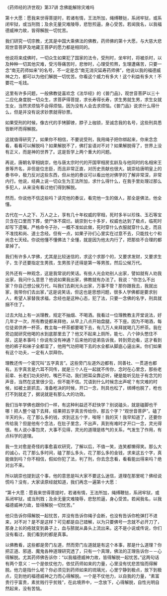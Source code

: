 《药师经的济世观》第37讲 念佛能解除灾难吗

第十大愿：愿我来世得菩提时，若诸有情，王法所加，绳缚鞭挞，系闭牢狱，或系闭牢狱，或当刑戮；及余无量灾难陵辱，悲愁煎逼，身心受苦。若闻我名，以我福德威神力故，皆得解脱一切忧苦。

我们研究一切宗教，尤其是中国大乘佛法的佛教，药师佛的第十大愿，与大慈大悲观世音菩萨及地藏王菩萨的愿力都是相同的。

他说将来成佛时，一切众生如果犯了国家的法令，受刑时，坐牢时，将被杀时，以及种种一切其他灾难，受污辱痛苦时，悲惨时，心理受煎熬，生理遭痛苦，只要一念“南无药师如来”的名号，不一定是念“南无消灾延寿药师佛”，他说以我的福德威神之力，都可以为他们解脱一切忧苦。你看这个威力有多大！这个利益有多大！不要花一毛钱。

这里有许多问题，一般佛教徒喜欢念《法华经》的《普门品》，观世音菩萨以三十二应化身度脱一切众生，求菩萨得菩提，求长寿得长寿，求生男就生男，求生女就生女，当然求烦恼不会得烦恼，因为没有人会去求烦恼。《普门品》说求什么得什么，但是并没有说求钞票就得钞票。

如果受刑的时候，像古代的手铐脚镣，脖子上枷锁，至诚念我的名号，这些刑具悉皆断坏而得解脱。

这就值得研究了。如果你不相信，不要说受刑，我用绳子把你绑起来，你来念念看，看看可以解脱吗？如果解脱不了，佛打妄语对不对？如果解脱得了，世界上没有正义，而是神的世界了。这是哲学上两个重大的问题。

再说，唐朝名宰相姚崇，他与唐太宗时代的开国宰相房玄龄及与他同时的名相宋王景等齐名，非但是位忠臣，而且非常正直，对历史贡献也很大。姚崇给唐明皇上的奏书中，极力反对这些东西，但从他的奏议可以看出他对佛学的了解非常深，非常内行。他说，经典上说一切众生为王法所加，求什么得什么，在我手里处理过那么多犯人，从来没有看过他们得到解脱。

然而，你说他不信这些吗？读完他的奏议，看完他一生的做人，那全是佛法，他全懂。

古代在一人之下、万人之上，享有几十年权威的宰相，死时多半以珍珠、玉石等宝贝含在口里而下葬，使尸体不腐烂。姚崇到七十多岁，权威也达到了极点，临死时却写下遗嘱，严格命令子孙，一概不准如此做，死时穿什么衣服就穿什么走，而且不准找和尚、道士念经。但有一点，如果子孙们心里实在过意不去，只能找七个和尚念七天经。你说他懂不懂佛法？全懂，就是因为他太内行了，把那些不合理的都拿掉了。

我们有许多人学佛，尤其是比较迷信的，求这个求那个的，又要求发财，又要求生子，生子还要指定生男孩，生男孩子还得是第一等男孩，然后公候万代。

另外还有一种观念，这是我常说的笑话。有些人光会劝别人出家，譬如就有人劝我出家，我问什么意思？他说如果我出家，佛教就有办法了。我说：“你怎么不出家？你自己想公侯万代，叫我们去剃光头出家，万事不管？那你跟我去，我就出家，我带你们去出家，”这是说笑话，但这也是思想问题，很多人学佛都是要求别人，希望人家替我求福，念经也是这种心态，犯了法，只要一念佛的名字，刑具就捆不住了。

过去大陆上有一派理教，规定不抽烟、不喝酒。我看过一位理教教主开堂说法，好几年才一次，所有教徒都来拜他，从早上八点开始盘腿，不下座。因为不喝酒，每位徒弟供养一杯茶，教主每一杯茶都要喝下去，有几万人来拜就喝几万杯茶。我在旁边就研究他喝的水到底那里去了？他又不起来上厕所，能七、八个钟头憋住不尿，这是本事吗！你说有没有神通？后来他的徒弟告诉我，转到旁边看，这才看到他的裤子和袜子全都湿了，他用气功把喝下去的水全都从脚底心逼出来。你们如果有这个功夫，一定有人崇拜你。

理教还传一个密咒叫“五字真言”。这些旁门左道外边都有，同善社、一贯道也都有。五字真言是六耳不同传，就是三个人在一起就不传你，念时在心里念，那些老前辈、长老们功夫好的，嘴巴不动，我们把耳朵靠近听，硬是能听见肚子有念咒的声音，当然在这里很少见，但不能不信。咒语到什么时候念出声呢？有灾难的时候，如被土匪抓去，准备枪决的时候，开口一念，刑具也松了，绑缚也脱了，枪也打不到就走了，据说就是有那么大的功效。

我们当年学佛也跟你们一样，有这种利益还不赶快学？别说磕头，就是磕脚也干哪！把人整个磕下去拜，结果把五字真言传给你，那五个字？“观世音菩萨”。磕了半天的头，花了那么多的钱，求到这五个字，唉呀！我的天！我早知道了，还要你传给我？但是他有个念法，在肚子里念，不出声，真到有难时才开口一念，灵光得很。有人说小事包灵，大事不见得，灵光的道理是练气的关系，气发生了作用，有点科学的道理。

我一生对愈是奇怪的事愈喜欢研究，了解以后，不值一笑，连笑都懒得笑。那么大的诚心，花了那么多时间，磕了那么多头，花了那么多的金钱，求来这五个字，真能做到吗？你不相信，假如你犯了法，判了刑，你去念念看，看看能出得来吗？绝对出不来。

所以姚崇也提到这个事，他的意思是叫大家不要这么迷信，道理在那里呢？佛经说慌吗？没有，大家读原经就知道，我们再念一遍第十大愿：

“第十大愿：愿我来世得菩提时，若诸有情，王法所加，绳缚鞭挞，系闭牢狱，或系闭牢狱，或当刑戮；及余无量灾难陵辱，悲愁煎逼，身心受苦。若闻我名，以我福德威神力故，皆得解脱一切忧苦。”

他只告诉你得解脱一起忧苦，并没有告诉你绳子会断，也没有告诉你枪弹打不进来，对不对？是不是这样？可见都是自己错解，以为只要佛号一念就不必开刀了，那身上长的疮就变到鼻子上，血与脓就从鼻头上流出来。这不是小说或传说，你们没有看过，我们看到的都是真事。

以佛教看，这些都是旁门左道，然而旁门左道就是有这个本事，那是什么道理？你把正道、邪道、魔鬼各种道理研究透了，只有一个真理，佛法的正理告诉你－－心得解脱。尤其药师佛告诉你：“以我福德威神力故，皆得解脱一起忧苦。”这两句话有两个意义：一个是依仗他力，依仗药师如来的力量，心里没有忧悲苦恼而得解脱。他力是指什么呢？你必须见到药师如来的琉璃光，心里宁静到极点，放下到极点，见到他的福德威神之力而心得解脱。一个是不仗他力，以自我的力量，“素富贵行乎富贵，素贫贱行乎贫贱”，在此境界中，一念放下，心得解脱，自性光明自然起来，没有苦恼。